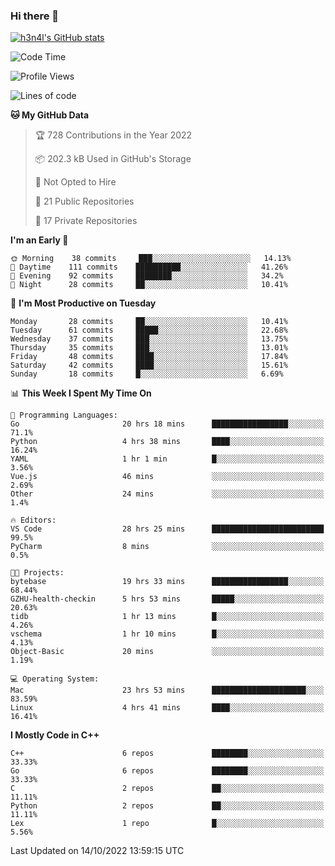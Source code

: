 ### Hi there 👋

[![h3n4l's GitHub stats](https://github-readme-stats.vercel.app/api?username=h3n4l&count_private=true&show_icons=true&theme=radical)](https://github.com/h3n4l/github-readme-stats)

<!--START_SECTION:waka-->
![Code Time](http://img.shields.io/badge/Code%20Time-754%20hrs%202%20mins-blue)

![Profile Views](http://img.shields.io/badge/Profile%20Views-7-blue)

![Lines of code](https://img.shields.io/badge/From%20Hello%20World%20I%27ve%20Written-44%20Thousand%20lines%20of%20code-blue)

**🐱 My GitHub Data** 

> 🏆 728 Contributions in the Year 2022
 > 
> 📦 202.3 kB Used in GitHub's Storage 
 > 
> 🚫 Not Opted to Hire
 > 
> 📜 21 Public Repositories 
 > 
> 🔑 17 Private Repositories  
 > 
**I'm an Early 🐤** 

```text
🌞 Morning    38 commits     ███░░░░░░░░░░░░░░░░░░░░░░   14.13% 
🌆 Daytime    111 commits    ██████████░░░░░░░░░░░░░░░   41.26% 
🌃 Evening    92 commits     ████████░░░░░░░░░░░░░░░░░   34.2% 
🌙 Night      28 commits     ██░░░░░░░░░░░░░░░░░░░░░░░   10.41%

```
📅 **I'm Most Productive on Tuesday** 

```text
Monday       28 commits     ██░░░░░░░░░░░░░░░░░░░░░░░   10.41% 
Tuesday      61 commits     █████░░░░░░░░░░░░░░░░░░░░   22.68% 
Wednesday    37 commits     ███░░░░░░░░░░░░░░░░░░░░░░   13.75% 
Thursday     35 commits     ███░░░░░░░░░░░░░░░░░░░░░░   13.01% 
Friday       48 commits     ████░░░░░░░░░░░░░░░░░░░░░   17.84% 
Saturday     42 commits     ████░░░░░░░░░░░░░░░░░░░░░   15.61% 
Sunday       18 commits     █░░░░░░░░░░░░░░░░░░░░░░░░   6.69%

```


📊 **This Week I Spent My Time On** 

```text
💬 Programming Languages: 
Go                       20 hrs 18 mins      █████████████████░░░░░░░░   71.1% 
Python                   4 hrs 38 mins       ████░░░░░░░░░░░░░░░░░░░░░   16.24% 
YAML                     1 hr 1 min          █░░░░░░░░░░░░░░░░░░░░░░░░   3.56% 
Vue.js                   46 mins             ░░░░░░░░░░░░░░░░░░░░░░░░░   2.69% 
Other                    24 mins             ░░░░░░░░░░░░░░░░░░░░░░░░░   1.4%

🔥 Editors: 
VS Code                  28 hrs 25 mins      █████████████████████████   99.5% 
PyCharm                  8 mins              ░░░░░░░░░░░░░░░░░░░░░░░░░   0.5%

🐱‍💻 Projects: 
bytebase                 19 hrs 33 mins      █████████████████░░░░░░░░   68.44% 
GZHU-health-checkin      5 hrs 53 mins       █████░░░░░░░░░░░░░░░░░░░░   20.63% 
tidb                     1 hr 13 mins        █░░░░░░░░░░░░░░░░░░░░░░░░   4.26% 
vschema                  1 hr 10 mins        █░░░░░░░░░░░░░░░░░░░░░░░░   4.13% 
Object-Basic             20 mins             ░░░░░░░░░░░░░░░░░░░░░░░░░   1.19%

💻 Operating System: 
Mac                      23 hrs 53 mins      █████████████████████░░░░   83.59% 
Linux                    4 hrs 41 mins       ████░░░░░░░░░░░░░░░░░░░░░   16.41%

```

**I Mostly Code in C++** 

```text
C++                      6 repos             ████████░░░░░░░░░░░░░░░░░   33.33% 
Go                       6 repos             ████████░░░░░░░░░░░░░░░░░   33.33% 
C                        2 repos             ██░░░░░░░░░░░░░░░░░░░░░░░   11.11% 
Python                   2 repos             ██░░░░░░░░░░░░░░░░░░░░░░░   11.11% 
Lex                      1 repo              █░░░░░░░░░░░░░░░░░░░░░░░░   5.56%

```



 Last Updated on 14/10/2022 13:59:15 UTC
<!--END_SECTION:waka-->

